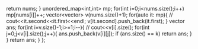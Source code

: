 return nums;
}
unordered_map<int,int> mp;
for(int i=0;i<nums.size();i++) mp[nums[i]]++;
vector<vector<int>> v(nums.size()+1);
for(auto it: mp){
// cout<<it.second<<it.first<<endl;
v[it.second].push_back(it.first);
}
vector<int> ans;
for(int i=v.size()-1;i>=1;i--){
// cout<<v[i].size();
for(int j=0;j<v[i].size();j++){
ans.push_back(v[i][j]);
if (ans.size() == k) return ans;
}
}
return ans;
}
};
```
​